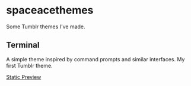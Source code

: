 # spaceacethemes
Some Tumblr themes I've made.

## Terminal
A simple theme inspired by command prompts and similar interfaces. My first Tumblr theme.

[Static Preview](https://spacesthetic.tumblr.com/terminal)
